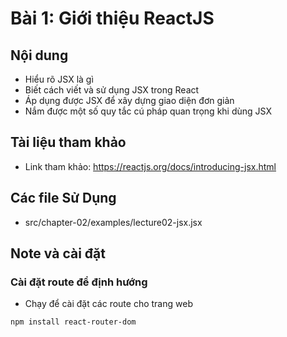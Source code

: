 # Bài 1: Giới thiệu ReactJS

## Nội dung
- Hiểu rõ JSX là gì
- Biết cách viết và sử dụng JSX trong React
- Áp dụng được JSX để xây dựng giao diện đơn giản
- Nắm được một số quy tắc cú pháp quan trọng khi dùng JSX

## Tài liệu tham khảo
- Link tham khảo:   https://reactjs.org/docs/introducing-jsx.html

## Các file Sử Dụng

- src/chapter-02/examples/lecture02-jsx.jsx

## Note và cài đặt
### Cài đặt route để định hướng
- Chạy để cài đặt các route cho trang web
```
npm install react-router-dom
```